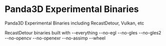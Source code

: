 # Panda3D Experimental Binaries 
Panda3D Experimental Binaries including RecastDetour, Vulkan, etc

RecastDetour binaries built with --everything --no-egl --no-gles --no-gles2 --no-opencv --no-openexr --no-assimp --wheel
